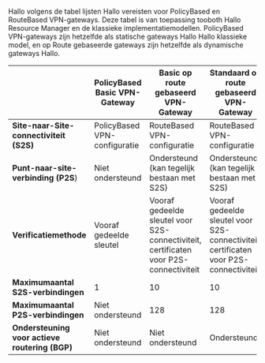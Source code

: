 Hallo volgens de tabel lijsten Hallo vereisten voor PolicyBased en RouteBased VPN-gateways. Deze tabel is van toepassing tooboth Hallo Resource Manager en de klassieke implementatiemodellen. PolicyBased VPN-gateways zijn hetzelfde als statische gateways Hallo Hallo klassieke model, en op Route gebaseerde gateways zijn hetzelfde als dynamische gateways Hallo.

|  | **PolicyBased Basic VPN-Gateway** | **Basic op route gebaseerd VPN-Gateway** | **Standaard op route gebaseerd VPN-Gateway** | **RouteBased High Performance VPN-Gateway** |
| --- | --- | --- | --- | --- |
| **Site-naar-Site-connectiviteit (S2S)** |PolicyBased VPN-configuratie |RouteBased VPN-configuratie |RouteBased VPN-configuratie |RouteBased VPN-configuratie |
| **Punt-naar-site-verbinding (P2S**) |Niet ondersteund |Ondersteund (kan tegelijk bestaan met S2S) |Ondersteund (kan tegelijk bestaan met S2S) |Ondersteund (kan tegelijk bestaan met S2S) |
| **Verificatiemethode** |Vooraf gedeelde sleutel |Vooraf gedeelde sleutel voor S2S-connectiviteit, certificaten voor P2S-connectiviteit |Vooraf gedeelde sleutel voor S2S-connectiviteit, certificaten voor P2S-connectiviteit |Vooraf gedeelde sleutel voor S2S-connectiviteit, certificaten voor P2S-connectiviteit |
| **Maximumaantal S2S-verbindingen** |1 |10 |10 |30 |
| **Maximumaantal P2S-verbindingen** |Niet ondersteund |128 |128 |128 |
| **Ondersteuning voor actieve routering (BGP)** |Niet ondersteund |Niet ondersteund |Ondersteund |Ondersteund |


